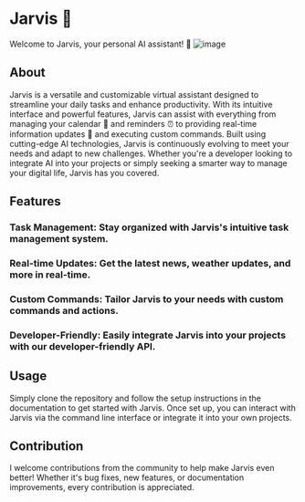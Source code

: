 # Jarvis 🤖
Welcome to Jarvis, your personal AI assistant! 🚀
![image](https://github.com/JuhiPathak23/JARVIS/assets/73741643/3cca7b3a-435c-467c-aeec-5c987f8acdf1)

## About
Jarvis is a versatile and customizable virtual assistant designed to streamline your daily tasks and enhance productivity. With its intuitive interface and powerful features, Jarvis can assist with everything from managing your calendar 📅 and reminders ⏰ to providing real-time information updates 📰 and executing custom commands. Built using cutting-edge AI technologies, Jarvis is continuously evolving to meet your needs and adapt to new challenges. Whether you're a developer looking to integrate AI into your projects or simply seeking a smarter way to manage your digital life, Jarvis has you covered.

## Features
### Task Management: Stay organized with Jarvis's intuitive task management system.
### Real-time Updates: Get the latest news, weather updates, and more in real-time.
### Custom Commands: Tailor Jarvis to your needs with custom commands and actions.
### Developer-Friendly: Easily integrate Jarvis into your projects with our developer-friendly API.

## Usage
Simply clone the repository and follow the setup instructions in the documentation to get started with Jarvis. Once set up, you can interact with Jarvis via the command line interface or integrate it into your own projects.

## Contribution
I welcome contributions from the community to help make Jarvis even better! Whether it's bug fixes, new features, or documentation improvements, every contribution is appreciated.
